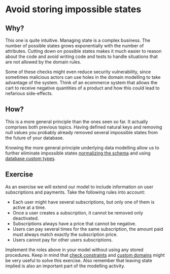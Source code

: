 # Avoid storing impossible states

## Why?

This one is quite intuitive. Managing state is a complex business. The number of possible states grows exponentially with the number of attributes. Cutting down on possible states makes it much easier to reason about the code and avoid writing code and tests to handle situations that are not allowed by the domain rules.

Some of these checks might even reduce security vulnerability, since sometimes malicious actors can use holes in the domain modelling to take advantage of the system. Think of an ecommerce system that allows the cart to receive negative quantities of a product and how this could lead to nefarious side-effects.

## How?

This is a more general principle than the ones seen so far. It actually comprises both previous topics. Having defined natural keys and removing null values you probably already removed several impossible states from the future of your database.

Knowing the more general principle underlying data modelling allow us to further eliminate impossible states [normalizing the schema](https://en.wikipedia.org/wiki/Database_normalization) and using [database custom types](https://www.postgresql.org/docs/current/sql-createtype.html).

## Exercise

As an exercise we will extend our model to include information on user subscriptions and payments.
Take the following rules into account:

* Each user might have several subscriptions, but only one of them is active at a time.
* Once a user creates a subscription, it cannot be removed only deactivated.
* Subscriptions always have a price that cannot be negative.
* Users can pay several times for the same subscription, the amount paid must always match exactly the subscription price.
* Users cannot pay for other users subscriptions.

Implement the roles above in your model without using any stored procedures.
Keep in mind that [check constraints](https://www.postgresql.org/docs/13/ddl-constraints.html#DDL-CONSTRAINTS-CHECK-CONSTRAINTS) and [custom domains](https://www.postgresql.org/docs/current/sql-createdomain.html) might be very useful to solve this exercise.
Also remember that leaving state implied is also an important part of the modelling activity.
